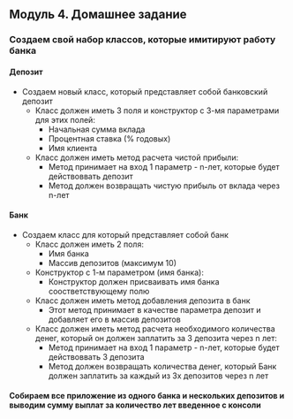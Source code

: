 ## Модуль 4. Домашнее задание

### Создаем свой набор классов, которые имитируют работу банка
#### Депозит
 * Создаем новый класс, который представляет собой банковский депозит
   * Класс должен иметь 3 поля и конструктор с 3-мя параметрами для этих полей:
     * Начальная сумма вклада
     * Процентная ставка (% годовых)
     * Имя клиента
   * Класс должен иметь метод расчета чистой прибыли:
     * Метод принимает на вход 1 параметр - n-лет, которые будет действоввать депозит
     * Метод должен возвращать чистую прибыль от вклада через n-лет

#### Банк
 * Создаем класс для который представляет собой банк
   * Класс должен иметь 2 поля:
     * Имя банка
     * Массив депозитов (максимум 10)
   * Конструктор с 1-м параметром (имя банка):
     * Конструктор должен присваивать имя банка соостветствующему полю
   * Класс должен иметь метод добавления депозита в банк
     * Этот метод принимает в качестве параметра депозит и добавляет его в массив депозитов
   * Класс должен иметь метод расчета необходимого количества денег, который он должен заплатить за 3 депозита
     через n лет:
     * Метод принимает на вход 1 параметр - n-лет, которые будет действоввать 3 депозита
     * Метод должен возвращать количества денег, который Банк должен заплатить за каждый из 3х депозитов
     через n лет

#### Собираем все приложение из одного банка и нескольких депозитов и выводим сумму выплат за количество лет введенное с консоли